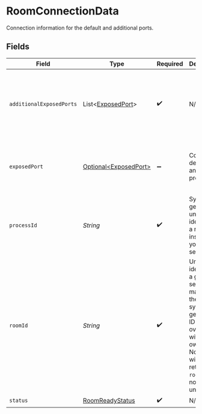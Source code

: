# RoomConnectionData

Connection information for the default and additional ports.


## Fields

| Field                                                                                                                                                                             | Type                                                                                                                                                                              | Required                                                                                                                                                                          | Description                                                                                                                                                                       | Example                                                                                                                                                                           |
| --------------------------------------------------------------------------------------------------------------------------------------------------------------------------------- | --------------------------------------------------------------------------------------------------------------------------------------------------------------------------------- | --------------------------------------------------------------------------------------------------------------------------------------------------------------------------------- | --------------------------------------------------------------------------------------------------------------------------------------------------------------------------------- | --------------------------------------------------------------------------------------------------------------------------------------------------------------------------------- |
| `additionalExposedPorts`                                                                                                                                                          | List\<[ExposedPort](../../models/shared/ExposedPort.md)>                                                                                                                          | :heavy_check_mark:                                                                                                                                                                | N/A                                                                                                                                                                               | [<br/>{<br/>"host": "1.proxy.hathora.dev",<br/>"name": "debug",<br/>"port": 72941,<br/>"transportType": "tcp"<br/>}<br/>]                                                         |
| `exposedPort`                                                                                                                                                                     | [Optional\<ExposedPort>](../../models/shared/ExposedPort.md)                                                                                                                      | :heavy_minus_sign:                                                                                                                                                                | Connection details for an active process.                                                                                                                                         | {<br/>"host": "1.proxy.hathora.dev",<br/>"name": "default",<br/>"port": 34567,<br/>"transportType": "tcp"<br/>}                                                                   |
| `processId`                                                                                                                                                                       | *String*                                                                                                                                                                          | :heavy_check_mark:                                                                                                                                                                | System generated unique identifier to a runtime instance of your game server.                                                                                                     | cbfcddd2-0006-43ae-996c-995fff7bed2e                                                                                                                                              |
| `roomId`                                                                                                                                                                          | *String*                                                                                                                                                                          | :heavy_check_mark:                                                                                                                                                                | Unique identifier to a game session or match. Use the default system generated ID or overwrite it with your own.<br/>Note: error will be returned if `roomId` is not globally unique. | 2swovpy1fnunu                                                                                                                                                                     |
| `status`                                                                                                                                                                          | [RoomReadyStatus](../../models/shared/RoomReadyStatus.md)                                                                                                                         | :heavy_check_mark:                                                                                                                                                                | N/A                                                                                                                                                                               |                                                                                                                                                                                   |